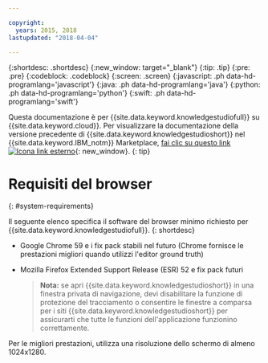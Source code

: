 ```yaml
---

copyright:
  years: 2015, 2018
lastupdated: "2018-04-04"

---
```


{:shortdesc: .shortdesc}
{:new_window: target="_blank"}
{:tip: .tip}
{:pre: .pre}
{:codeblock: .codeblock}
{:screen: .screen}
{:javascript: .ph data-hd-programlang='javascript'}
{:java: .ph data-hd-programlang='java'}
{:python: .ph data-hd-programlang='python'}
{:swift: .ph data-hd-programlang='swift'}

Questa documentazione è per {{site.data.keyword.knowledgestudiofull}} su {{site.data.keyword.cloud}}. Per visualizzare la documentazione della versione precedente di {{site.data.keyword.knowledgestudioshort}} nel {{site.data.keyword.IBM_notm}} Marketplace, [fai clic su questo link ![Icona link esterno](../../icons/launch-glyph.svg "Icona link esterno")](https://{DomainName}/docs/services/knowledge-studio/system-requirements.html){: new_window}.
{: tip}

# Requisiti del browser
{: #system-requirements}

Il seguente elenco specifica il software del browser minimo richiesto per {{site.data.keyword.knowledgestudiofull}}.
{: shortdesc}

- Google Chrome 59 e i fix pack stabili nel futuro (Chrome fornisce le prestazioni migliori quando utilizzi l'editor ground truth)
- Mozilla Firefox Extended Support Release (ESR) 52 e fix pack futuri

    > **Nota:** se apri {{site.data.keyword.knowledgestudioshort}} in una finestra privata di navigazione, devi disabilitare la funzione di protezione del tracciamento o consentire le finestre a comparsa per i siti {{site.data.keyword.knowledgestudioshort}} per assicurarti che tutte le funzioni dell'applicazione funzionino correttamente.

Per le migliori prestazioni, utilizza una risoluzione dello schermo di almeno 1024x1280.
